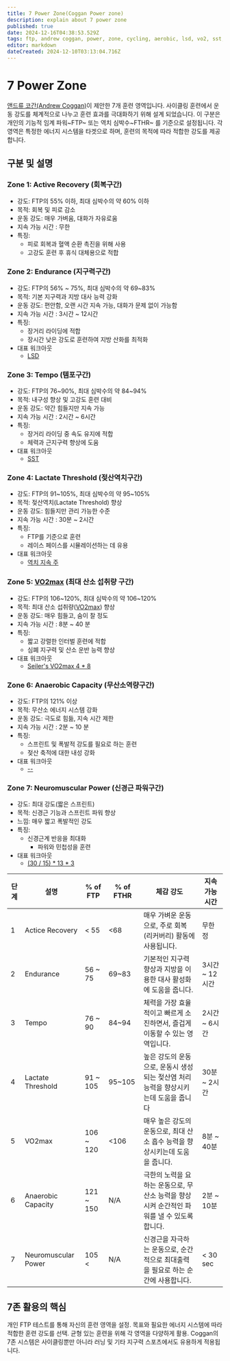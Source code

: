 ```yaml
---
title: 7 Power Zone(Coggan Power zone)
description: explain about 7 power zone
published: true
date: 2024-12-16T04:38:53.529Z
tags: ftp, andrew coggan, power, zone, cycling, aerobic, lsd, vo2, sst, sweetspot
editor: markdown
dateCreated: 2024-12-10T03:13:04.716Z
---
```


# 7 Power Zone
[앤드류 코간(Andrew Coggan)]()이 제안한 7개 훈련 영역입니다. 사이클링 훈련에서 운동 강도를 체계적으로 나누고 훈련 효과를 극대화하기 위해 설계 되었습니다. 
이 구분은 개인의 기능적 임계 파워~FTP~ 또는 역치 심박수~FTHR~ 를 기준으로 설정됩니다. 각 영역은 특정한 에너지 시스템을 타겟으로 하며, 훈련의 목적에 따라 적합한 강도를 제공합니다.

## 구분 및 설명
 
 
### Zone 1: Active Recovery (회복구간)
* 강도: FTP의 55% 이하, 최대 심박수의 약 60% 이하
* 목적: 회복 및 피로 감소
* 운동 강도: 매우 가벼움, 대화가 자유로움
* 지속 가능 시간 : 무한
* 특징:
	* 피로 회복과 혈액 순환 촉진을 위해 사용
	* 고강도 훈련 후 휴식 대체용으로 적합

### Zone 2: Endurance (지구력구간)
* 강도: FTP의 56% ~ 75%, 최대 심박수의 약 69~83%
* 목적: 기본 지구력과 지방 대사 능력 강화
* 운동 강도: 편안함, 오랜 시간 지속 가능, 대화가 문제 없이 가능함
* 지속 가능 시간 : 3시간 ~ 12시간
* 특징:
	* 장거리 라이딩에 적합
	* 장시간 낮은 강도로 훈련하여 지방 산화를 최적화
* 대표 워크아웃
	* [LSD]()

### Zone 3: Tempo (템포구간)
* 강도: FTP의 76~90%, 최대 심박수의 약 84~94%
* 목적: 내구성 향상 및 고강도 훈련 대비
* 운동 강도: 약간 힘들지만 지속 가능
* 지속 가능 시간 : 2시간 ~ 6시간
* 특징:
	* 장거리 라이딩 중 속도 유지에 적합
	* 체력과 근지구력 향상에 도움
* 대표 워크아웃
	* [SST]()

### Zone 4: Lactate Threshold (젖산역치구간)
* 강도: FTP의 91~105%, 최대 심박수의 약 95~105%
* 목적: 젖산역치(Lactate Threshold) 향상
* 운동 강도: 힘들지만 관리 가능한 수준
* 지속 가능 시간 : 30분 ~ 2시간
* 특징:
	* FTP를 기준으로 훈련
	* 레이스 페이스를 시뮬레이션하는 데 유용
* 대표 워크아웃
	* [역치 지속 주]()
  
### Zone 5: [VO2max]() (최대 산소 섭취량 구간)
* 강도: FTP의 106~120%, 최대 심박수의 약 106~120%
* 목적: 최대 산소 섭취량([VO2max]()) 향상
* 운동 강도: 매우 힘들고, 숨이 찰 정도
* 지속 가능 시간 : 8분 ~ 40 분
* 특징:
	* 짧고 강렬한 인터벌 훈련에 적합
	* 심폐 지구력 및 산소 운반 능력 향상
* 대표 워크아웃
	* [Seiler's VO2max 4 * 8]()
  
### Zone 6: Anaerobic Capacity (무산소역량구간)
* 강도: FTP의 121% 이상
* 목적: 무산소 에너지 시스템 강화
* 운동 강도: 극도로 힘듦, 지속 시간 제한
* 지속 가능 시간 : 2분 ~ 10 분
* 특징:
	* 스프린트 및 폭발적 강도를 필요로 하는 훈련
	* 젖산 축적에 대한 내성 강화
* 대표 워크아웃
	* [--]()

### Zone 7: Neuromuscular Power (신경근 파워구간)
* 강도: 최대 강도(짧은 스프린트)
* 목적: 신경근 기능과 스프린트 파워 향상
* 느낌: 매우 짧고 폭발적인 강도
* 특징:
  * 신경근계 반응을 최대화
	* 파워와 민첩성을 훈련
* 대표 워크아웃
	* [(30 / 15) * 13 * 3]() 
  

| 단계 | 설명         | % of FTP  | % of FTHR | 체감 강도 | 지속 가능 시간       |
|-------|---------------------|-----------|-----------|----------|----------------|
| 1     | Actice Recovery     | < 55      | <68       | 매우 가벼운 운동으로, 주로 회복(리커버리) 활동에 사용됩니다.       | 무한정       |
| 2     | Endurance           | 56 ~ 75   | 69~83     | 기본적인 지구력 향상과 지방을 이용한 대사 활성화에 도움을 줍니다.     | 3시간 ~ 12시간   |
| 3     | Tempo               | 76 ~ 90   | 84~94     | 체력을 가장 효율적이고 빠르게 소진하면서, 즐겁게 이동할 수 있는 영역입니다.        | 2시간 ~ 6시간   |
| 4     | Lactate Threshold   | 91 ~ 105  | 95~105    | 높은 강도의 운동으로, 운동시 생성되는 젖산염 처리능력을 향상시키는데 도움을 줍니다        | 30분 ~ 2시간    |
| 5     | VO2max              | 106 ~ 120 | <106      | 매우 높은 강도의 운동으로, 최대 산소 흡수 능력을 향상시키는데 도움을 줍니다. | 8분 ~ 40분      |
| 6     | Anaerobic Capacity  | 121 ~ 150 | N/A       | 극한의 노력을 요하는 운동으로, 무산소 능력을 향상시켜 순간적인 파워를 낼 수 있도록 합니다.        | 2분 ~ 10분 |
| 7     | Neuromuscular Power | 105 <     | N/A       | 신경근을 자극하는 운동으로, 순간적으로 최대출력을 필요로 하는 순간에 사용합니다.       | < 30 sec       |



## 7존 활용의 핵심
개인 FTP 테스트를 통해 자신의 훈련 영역을 설정.
목표와 필요한 에너지 시스템에 따라 적합한 훈련 강도를 선택.
균형 있는 훈련을 위해 각 영역을 다양하게 활용.
Coggan의 7존 시스템은 사이클링뿐만 아니라 러닝 및 기타 지구력 스포츠에서도 유용하게 적용됩니다.
